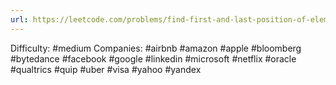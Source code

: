 ```yaml
---
url: https://leetcode.com/problems/find-first-and-last-position-of-element-in-sorted-array
---
```


Difficulty: #medium
Companies: #airbnb #amazon #apple #bloomberg #bytedance #facebook #google #linkedin #microsoft #netflix #oracle #qualtrics #quip #uber #visa #yahoo #yandex